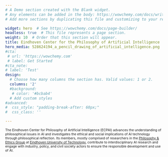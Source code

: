 ```yaml
---
# A Demo section created with the Blank widget.
# Any elements can be added in the body: https://wowchemy.com/docs/writing-markdown-latex/
# Add more sections by duplicating this file and customizing to your requirements.

widget: hero  # See https://wowchemy.com/docs/page-builder/
headless: true  # This file represents a page section.
weight: 10  # Order that this section will appear.
title: Eindhoven Center for the Philosophy of Artificial Intelligence
hero_media: 528624194_a_pencil_drawing_of_artificial_intelligence.png
#cta:
 # url: 'https://wowchemy.com'
 # label: Get Started
#cta_note:
# label: 'Test'
design:
  # Choose how many columns the section has. Valid values: 1 or 2.
  columns: '2'
  #background:
   # color: '#bcbab4'
  # Add custom styles
#advanced:
#  css_style: "padding-break-after: 60px;"
#  css_class: ''

---
```



<p style="font-size:0.75em">The Eindhoven Center for Philosophy of Artificial Intelligence (ECPAI) advances the understanding of philosophical issues in AI and investigates the ethical and social implications of AI technology through philosophical reflection. Its members, mostly comprised of researchers in the  <a href="https://www.tue.nl/en/research/research-groups/innovation-sciences/philosophy-ethics/" target="_blank">Philosophy & Ethics Group</a> at <a href="https://www.tue.nl/en/" target="_blank">Eindhoven University of Technology</a>, contribute to interdisciplinary AI research and engage with industry, policy, and civil society actors to ensure the responsible development and use of AI.</p>